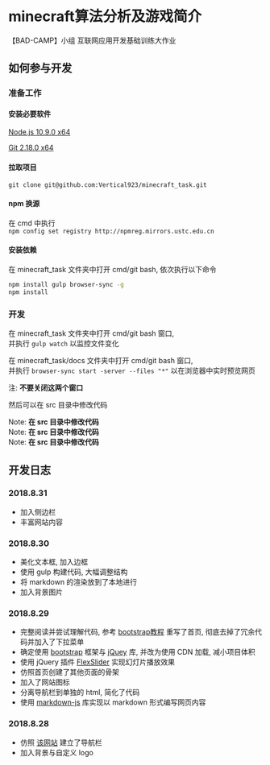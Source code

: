# minecraft算法分析及游戏简介

【BAD-CAMP】小组 互联网应用开发基础训练大作业

## 如何参与开发

### 准备工作

#### 安装必要软件

[Node.js 10.9.0 x64](https://nodejs.org/dist/v10.9.0/node-v10.9.0-x64.msi)

[Git 2.18.0 x64](https://github.com/git-for-windows/git/releases/download/v2.18.0.windows.1/Git-2.18.0-64-bit.exe)

#### 拉取项目

`git clone git@github.com:Vertical923/minecraft_task.git`

#### npm 换源

在 cmd 中执行  
`npm config set registry http://npmreg.mirrors.ustc.edu.cn`

#### 安装依赖

在 minecraft_task 文件夹中打开 cmd/git bash,
依次执行以下命令

```bash
npm install gulp browser-sync -g
npm install
```

### 开发

在 minecraft_task 文件夹中打开 cmd/git bash 窗口,  
并执行 `gulp watch` 以监控文件变化

在 minecraft_task/docs 文件夹中打开 cmd/git bash 窗口,  
并执行 `browser-sync start -server --files "*"` 以在浏览器中实时预览网页

注: **不要关闭这两个窗口**

然后可以在 src 目录中修改代码

Note: **在 src 目录中修改代码**  
Note: **在 src 目录中修改代码**  
Note: **在 src 目录中修改代码**


## 开发日志

### 2018.8.31

- 加入侧边栏
- 丰富网站内容

### 2018.8.30

- 美化文本框, 加入边框
- 使用 gulp 构建代码, 大幅调整结构
- 将 markdown 的渲染放到了本地进行
- 加入背景图片

### 2018.8.29

- 完整阅读并尝试理解代码, 参考 [bootstrap教程](http://www.runoob.com/bootstrap/bootstrap-navbar.html) 重写了首页, 彻底去掉了冗余代码并加入了下拉菜单
- 确定使用 [bootstrap](https://getbootstrap.com/) 框架与 [jQuey](https://jquery.com/) 库, 并改为使用 CDN 加载, 减小项目体积
- 使用 jQuery 插件 [FlexSlider](http://flexslider.woothemes.com/) 实现幻灯片播放效果
- 仿照首页创建了其他页面的骨架
- 加入了网站图标
- 分离导航栏到单独的 html, 简化了代码
- 使用 [markdown-js](https://github.com/evilstreak/markdown-js) 库实现以 markdown 形式编写网页内容

### 2018.8.28

- 仿照 [该网站](http://phpweb.mobanzhongxin.cn/) 建立了导航栏
- 加入背景与自定义 logo
